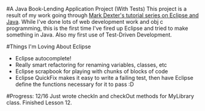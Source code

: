 #A Java Book-Lending Application Project (With Tests)
This project is a result of my work going through [Mark Dexter's tutorial series on Eclipse and Java](https://www.youtube.com/playlist?list=PLUGinutrSzN97XcdPgNUI3HB9Tjwvdl_r). While I've done lots of web development work and obj c programming, this is the first time I've fired up Eclipse and tried to make something in Java. Also my first use of Test-Driven Development.

#Things I'm Loving About Eclipse
* Eclipse autocomplete!
* Really smart refactoring for renaming variables, classes, etc
* Eclipse scrapbook for playing with chunks of blocks of code
* Eclipse QuickFix makes it easy to write a failing test, then have Eclipse define the functions necessary for it to pass :D

#Progress: 12/16
Just wrote checkIn and checkOut methods for MyLibrary class. Finished Lesson 12.